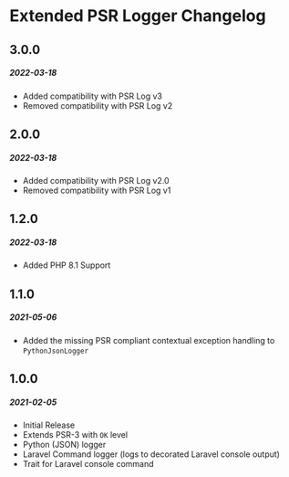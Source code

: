 # Extended PSR Logger Changelog

## 3.0.0
##### 2022-03-18

- Added compatibility with PSR Log v3
- Removed compatibility with PSR Log v2

## 2.0.0
##### 2022-03-18

- Added compatibility with PSR Log v2.0
- Removed compatibility with PSR Log v1

## 1.2.0
##### 2022-03-18

- Added PHP 8.1 Support

## 1.1.0
##### 2021-05-06

- Added the missing PSR compliant contextual exception handling to `PythonJsonLogger`

## 1.0.0
##### 2021-02-05

- Initial Release
- Extends PSR-3 with `OK` level
- Python (JSON) logger
- Laravel Command logger (logs to decorated Laravel console output)
- Trait for Laravel console command
